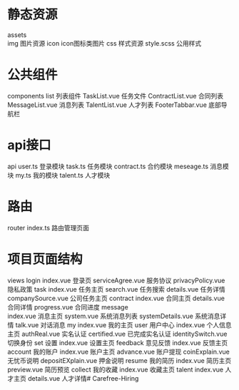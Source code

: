 # 静态资源
assets                      
  img                       图片资源
    icon                    icon图标类图片
  css                       样式资源
    style.scss              公用样式
 
# 公共组件
components
  list                      列表组件
    TaskList.vue            任务文件
    ContractList.vue        合同列表
    MessageList.vue         消息列表
    TalentList.vue          人才列表
  FooterTabbar.vue          底部导航栏

# api接口
api
  user.ts                   登录模块
  task.ts                   任务模块 
  contract.ts               合约模块
  meseage.ts                消息模块
  my.ts                     我的模块
  talent.ts                 人才模块

# 路由
router
  index.ts                  路由管理页面

# 项目页面结构
views 
  login
    index.vue               登录页 
    serviceAgree.vue        服务协议
    privacyPolicy.vue       隐私政策
  task
    index.vue               任务主页
    search.vue              任务搜索
    details.vue             任务详情
    companySource.vue       公司任务主页
  contract
    index.vue               合同主页
    details.vue             合同详情
    progress.vue            合同进度
  message       
    index.vue               消息主页
    system.vue              系统消息列表
    systemDetails.vue        系统消息详情
    talk.vue                对话消息
  my
    index.vue               我的主页
    user                    用户中心
      index.vue             个人信息主页
      authReal.vue          实名认证
      certified.vue         已完成实名认证
      identitySwitch.vue    切换身份
    set                     设置
      index.vue             设置主页
    feedback                意见反馈
      index.vue             反馈主页
    account                 我的账户
      index.vue             账户主页
      advance.vue           账户提现
      coinExplain.vue       无忧币说明
      depositEXplain.vue    押金说明
    resume                  我的简历
      index.vue             简历主页
      preview.vue           简历预览
    collect                 我的收藏
      index.vue             收藏主页
  talent
    index.vue               人才主页
    details.vue             人才详情# Carefree-Hiring
